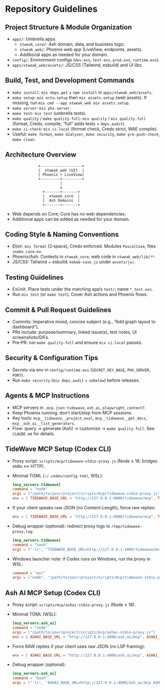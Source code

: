 # Repository Guidelines

## Project Structure & Module Organization
- `apps/`: Umbrella apps
  - `xtweak_core/`: Ash domain, data, and business logic.
  - `xtweak_web/`: Phoenix web app (LiveView, endpoints, assets).
  - Additional apps as needed for your domain.
- `config/`: Environment configs (`dev.exs`, `test.exs`, `prod.exs`, `runtime.exs`).
- `apps/xtweak_web/assets/`: JS/CSS (Tailwind, esbuild) and UI libs.

## Build, Test, and Development Commands
- `make install`: `mix deps.get` + `npm install` in `apps/xtweak_web/assets`.
- `make setup`: `mix ecto.setup` then `mix assets.setup` (web assets). If missing, run `mix cmd --app xtweak_web mix assets.setup`.
- `make server`: `mix phx.server`.
- `make test`: `mix test` (umbrella tests).
- `make quality` / `make quality-full`: `mix quality` / `mix quality.full` (format, Credo, compile; “full” adds tests + `deps.audit`).
- `make ci-check`: `mix ci.local` (format check, Credo strict, WAE compile).
- Useful: `make format`, `make dialyzer`, `make security`, `make pre-push-check`, `make clean`.

## Architecture Overview
```
               +-------------------+
               |  xtweak_web (UI)  |
               | Phoenix + LiveView|
               +---------+---------+
                         |
                         v
                 +-------+-------+
                 |  xtweak_core  |
                 |  Ash Domains  |
                 +-------+-------+
```
- Web depends on Core; Core has no web dependencies.
- Additional apps can be added as needed for your domain.

## Coding Style & Naming Conventions
- Elixir: `mix format` (2‑space); Credo enforced. Modules `PascalCase`, files `snake_case.ex`.
- Phoenix/Ash: Contexts in `xtweak_core`; web code in `xtweak_web/lib/**`.
- JS/CSS: Tailwind + esbuild; `kebab-case.js` under `assets/js/`.

## Testing Guidelines
- ExUnit. Place tests under the matching app’s `test/`; name `*_test.exs`.
- Run `mix test` (or `make test`). Cover Ash actions and Phoenix flows.

## Commit & Pull Request Guidelines
- Commits: Imperative mood, concise subject (e.g., “Add graph layout to dashboard”).
- PRs include: purpose/summary, linked issue(s), test notes, UI screenshots/GIFs.
- Pre‑PR: run `make quality-full` and ensure `mix ci.local` passes.

## Security & Configuration Tips
- Secrets via env in `config/runtime.exs` (`SECRET_KEY_BASE`, `PHX_SERVER`, `PORT`).
- Run `make security` (`mix deps.audit` + `sobelow`) before releases.

## Agents & MCP Instructions
- MCP servers in `.mcp.json`: `tidewave`, `ash_ai`, `playwright`, `context7`.
- Keep Phoenix running; don’t start/stop from MCP sessions.
- Key tools: `mcp__tidewave__project_eval`, `mcp__tidewave__get_docs`, `mcp__ash_ai__list_generators`.
- Flow: query → generate (Ash) → customize → `make quality-full`. See `CLAUDE.md` for details.

## TideWave MCP Setup (Codex CLI)
- Proxy script: `scripts/mcp/tidewave-stdio-proxy.js` (Node ≥ 18; bridges stdio ↔ HTTP).
- Minimal TOML (`~/.codex/config.toml`, WSL):

  ```toml
  [mcp_servers.tidewave]
  command = "node"
  args = ["/path/to/your/project/scripts/mcp/tidewave-stdio-proxy.js"]
  env = { TIDEWAVE_BASE_URL = "http://127.0.0.1:4000/tidewave/mcp", TIDEWAVE_PROTOCOL_VERSION = "2025-03-26" }
  ```

- If your client speaks raw JSON (no Content-Length), force raw replies:

  ```toml
  env = { TIDEWAVE_BASE_URL = "http://127.0.0.1:4000/tidewave/mcp", TIDEWAVE_PROTOCOL_VERSION = "2025-03-26", TIDEWAVE_FORCE_RAW = "1" }
  ```

- Debug wrapper (optional): redirect proxy logs to `/tmp/tidewave-proxy.log`:

  ```toml
  [mcp_servers.tidewave]
  command = "bash"
  args = ["-lc", "TIDEWAVE_BASE_URL=http://127.0.0.1:4000/tidewave/mcp TIDEWAVE_PROTOCOL_VERSION=2025-03-26 TIDEWAVE_DEBUG=1 node /path/to/your/project/scripts/mcp/tidewave-stdio-proxy.js 2>>/tmp/tidewave-proxy.log"]
  ```

- Windows launcher note: if Codex runs on Windows, run the proxy in WSL:

  ```toml
  command = "wsl"
  args = ["node", "/path/to/your/project/scripts/mcp/tidewave-stdio-proxy.js"]
  ```

## Ash AI MCP Setup (Codex CLI)
- Proxy script: `scripts/mcp/ashai-stdio-proxy.js` (Node ≥ 18).
- Minimal TOML (WSL):

  ```toml
  [mcp_servers.ash_ai]
  command = "node"
  args = ["/path/to/your/project/scripts/mcp/ashai-stdio-proxy.js"]
  env = { ASHAI_BASE_URL = "http://127.0.0.1:4000/ash_ai/mcp", ASHAI_PROTOCOL_VERSION = "2025-03-26" }
  ```

- Force RAW replies if your client uses raw JSON (no LSP framing):

  ```toml
  env = { ASHAI_BASE_URL = "http://127.0.0.1:4000/ash_ai/mcp", ASHAI_PROTOCOL_VERSION = "2025-03-26", ASHAI_FORCE_RAW = "1" }
  ```

- Debug wrapper (optional):

  ```toml
  [mcp_servers.ash_ai]
  command = "bash"
  args = ["-lc", "ASHAI_BASE_URL=http://127.0.0.1:4000/ash_ai/mcp ASHAI_PROTOCOL_VERSION=2025-03-26 ASHAI_DEBUG=1 node /path/to/your/project/scripts/mcp/ashai-stdio-proxy.js 2>>/tmp/ashai-proxy.log"]
  ```

